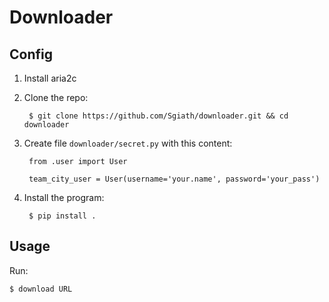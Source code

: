 # Downloader

## Config

1. Install aria2c

2. Clone the repo:

        $ git clone https://github.com/Sgiath/downloader.git && cd downloader

3. Create file ```downloader/secret.py``` with this content:

        from .user import User

        team_city_user = User(username='your.name', password='your_pass')

4. Install the program:

        $ pip install .

## Usage

Run:

    $ download URL
